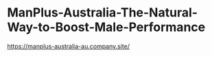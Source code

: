# ManPlus-Australia-The-Natural-Way-to-Boost-Male-Performance
https://manplus-australia-au.company.site/
